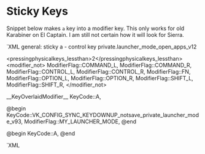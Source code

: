 
# Sticky Keys

Snippet below makes `a` key into a modifier key. This only works for old Karabiner on El Captain. I am still not certain how it will look for Sierra.

`XML
<item>
<name>general: sticky a - control key</name>
<identifier>private.launcher_mode_open_apps_v12</identifier>

<!-- condition: turn on launcher mode only when the trigger key is pressed without other keys. -->
<pressingphysicalkeys_lessthan>2</pressingphysicalkeys_lessthan>
<modifier_not>
  ModifierFlag::COMMAND_L,
  ModifierFlag::COMMAND_R,
  ModifierFlag::CONTROL_L,
  ModifierFlag::CONTROL_R,
  ModifierFlag::FN,
  ModifierFlag::OPTION_L,
  ModifierFlag::OPTION_R,
  ModifierFlag::SHIFT_L,
  ModifierFlag::SHIFT_R,
</modifier_not>

<autogen>
  __KeyOverlaidModifier__
  KeyCode::A,

  <!--
  Use notsave.launcher_mode_v2 in order to be higher priority.
  Use ModifierFlag::MY_LAUNCHER_MODE for __DropAllKeys__.
  -->
  @begin
  KeyCode::VK_CONFIG_SYNC_KEYDOWNUP_notsave_private_launcher_mode_v93, ModifierFlag::MY_LAUNCHER_MODE,
  @end

  @begin
  KeyCode::A,
  @end
</autogen>
  </item>

  <item hidden="true">
<identifier vk_config="true">notsave.private_launcher_mode_v12</identifier>

<autogen>
  __BlockUntilKeyUp__ KeyCode::A,
</autogen>

<autogen>
__KeyToKey__
KeyCode::F,
KeyCode::F, ModifierFlag::CONTROL_L, 
</autogen>

  </item>
`XML